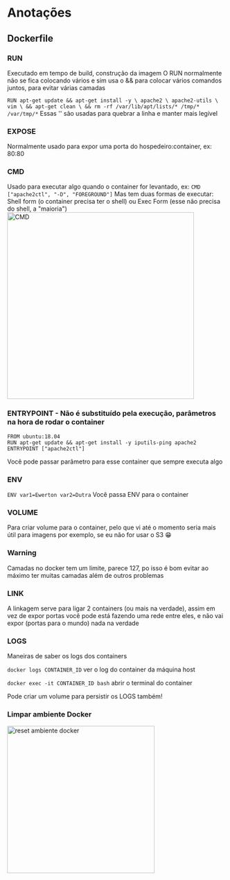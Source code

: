 # Anotações

## Dockerfile
### RUN
Executado em tempo de build, construção da imagem
O RUN normalmente não se fica colocando vários e sim usa o && para colocar vários comandos juntos, para evitar várias camadas

`RUN apt-get update && apt-get install -y \
        apache2 \
        apache2-utils \
        vim \
        && apt-get clean \
		&& rm -rf /var/lib/apt/lists/* /tmp/* /var/tmp/*`
Essas '\' são usadas para quebrar a linha e manter mais legível 

### EXPOSE 
Normalmente usado para expor uma porta do hospedeiro:container, ex: 80:80

### CMD
Usado para executar algo quando o container for levantado, ex: `CMD ["apache2ctl", "-D", "FOREGROUND"]`
Mas tem duas formas de executar: Shell form (o container precisa ter o shell) ou Exec Form (esse não precisa do shell, a "maioria")
<img width="431" alt="CMD" src="https://user-images.githubusercontent.com/13201575/189529976-2e9a5257-51da-4025-a81d-a77c0d33e6bc.png">

### ENTRYPOINT - Não é substituído pela execução, parâmetros na hora de rodar o container
```
FROM ubuntu:18.04
RUN apt-get update && apt-get install -y iputils-ping apache2 
ENTRYPOINT ["apache2ctl"]
```

Você pode passar parâmetro para esse container que sempre executa algo

### ENV 
`ENV var1=Ewerton var2=Dutra`
Você passa ENV para o container

### VOLUME
Para criar volume para o container, pelo que vi até o momento seria mais útil para imagens por exemplo, se eu não for usar o S3 😁

### Warning 
Camadas no docker tem um limite, parece 127, po isso é bom evitar ao máximo ter muitas camadas além de outros problemas

### LINK
A linkagem serve para ligar 2 containers (ou mais na verdade), assim em vez de expor portas você pode está fazendo uma rede entre eles, e não vai expor (portas para o mundo) nada na verdade

### LOGS
Maneiras de saber os logs dos containers

`docker logs CONTAINER_ID`    ver o log do container da máquina host 

`docker exec -it CONTAINER_ID bash`   abrir o terminal do container

Pode criar um volume para persistir os LOGS também! 

### Limpar ambiente Docker
<img width="340" alt="reset ambiente docker" src="https://user-images.githubusercontent.com/13201575/189534913-b40a17b3-67c0-42e8-a9f5-4d9fd5101168.png">


